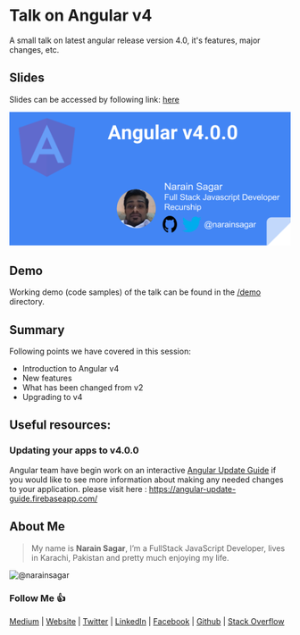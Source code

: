 # Talk on Angular v4

A small talk on latest angular release version 4.0, it's features, major changes, etc.

## Slides

Slides can be accessed by following link: [here](https://docs.google.com/presentation/d/1j_-hN12xylHgbajVlik4GlEptAYNnkKNFGeBqykMPW4/edit#slide=id.p)

![welcome](screen.png)

## Demo

Working demo (code samples) of the talk can be found in the [/demo](/demo) directory.

## Summary

Following points we have covered in this session:

* Introduction to Angular v4
* New features
* What has been changed from v2
* Upgrading to v4

## Useful resources:

### Updating your apps to v4.0.0

Angular team have begin work on an interactive [Angular Update Guide](https://angular-update-guide.firebaseapp.com/) if you would like to see more information about making any needed changes to your application. please visit here : https://angular-update-guide.firebaseapp.com/


## About Me

> My name is **Narain Sagar**, I’m a FullStack JavaScript Developer, lives in  Karachi, Pakistan and pretty much enjoying my life.

![@narainsagar](https://avatars0.githubusercontent.com/narainsagar?&s=128)

### Follow Me 👍

[Medium](http://blog.narainsagar.com/) | 
[Website](http://narainsagar.com/) | 
[Twitter](https://twitter.com/narainsagar) | 
[LinkedIn](https://www.linkedin.com/pk/narainsagar) | 
[Facebook](https://facebook.com/NarainSagarPage) | 
[Github](https://github.com/narainsagar) | 
[Stack Overflow](www.stackoverflow.com/users/5228251/narainsagar)